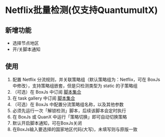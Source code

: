 # Netflix批量检测(仅支持QuantumultX)
## 新增功能
* 选择节点地区
* 开/关脚本通知

## 使用
1. 配置 Netflix 分流规则，并关联策略组（默认策略组为：Netflix，可在 BoxJs 中修改），支持策略组嵌套，但是只检测类型为 static 的子策略组
2. （可选）在 BoxJs 中订阅 [脚本集合](https://raw.githubusercontent.com/qianli-Koi/Scripts/master/Boxjs/boxjs.json)
3. 在 task gallery 中订阅 [脚本集合](https://raw.githubusercontent.com/qianli-Koi/Scripts/master/Boxjs/boxjs.json)
4. （可选）在 BoxJs 中配置分流策略组名称，以及其他参数
5. 必须先运行一次「解锁检测」脚本，后续该脚本会定时执行
6. 在 BoxJs 或 QuanX 中运行「策略切换」即可自动切换策略
7. 默认开启脚本通知，可在BoxJs关闭
8. 在BoxJs输入要选择的国家地区代码(大写)，未填写则与原版一致
